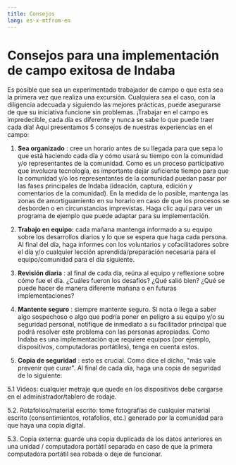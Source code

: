 ```yaml
---
title: Consejos
lang: es-x-mtfrom-en
---
```

<h1> Consejos para una implementación de campo exitosa de Indaba </h1> 

<Leader> 

 Es posible que sea un experimentado trabajador de campo o que esta sea la primera vez que realiza una excursión. Cualquiera sea el caso, con la diligencia adecuada y siguiendo las mejores prácticas, puede asegurarse de que su iniciativa funcione sin problemas. ¡Trabajar en el campo es impredecible, cada día es diferente y nunca se sabe lo que puede traer cada día! Aquí presentamos 5 consejos de nuestras experiencias en el campo:  

</Leader> 

<ol><li> <strong>Sea organizado</strong> : cree un horario antes de su llegada para que sepa lo que está haciendo cada día y cómo usará su tiempo con la comunidad y/o representantes de la comunidad. Como es un proceso participativo que involucra tecnología, es importante dejar suficiente tiempo para que la comunidad y/o los representantes de la comunidad puedan pasar por las fases principales de Indaba (ideación, captura, edición y comentarios de la comunidad). En la medida de lo posible, mantenga las zonas de amortiguamiento en su horario en caso de que los procesos se desborden o en circunstancias imprevistas. Haga clic aquí para ver un programa de ejemplo que puede adaptar para su implementación. </li></ol> 

<ol start="2"><li> <strong>Trabajo en equipo:</strong> cada mañana mantenga informado a su equipo sobre los desarrollos diarios y lo que se espera que haga cada persona. Al final del día, haga informes con los voluntarios y cofacilitadores sobre el día y/o cualquier lección aprendida/preparación necesaria para el equipo/comunidad para el día siguiente. </li></ol> 

<ol start="3"><li> <strong>Revisión diaria</strong> : al final de cada día, reúna al equipo y reflexione sobre cómo fue el día. ¿Cuáles fueron los desafíos? ¿Qué salió bien? ¿Qué se puede hacer de manera diferente mañana o en futuras implementaciones? </li></ol> 

<ol start="4"><li> <strong>Mantente seguro</strong> : siempre mantente seguro. Si nota o llega a saber algo sospechoso o algo que podría poner en peligro a su equipo y/o su seguridad personal, notifique de inmediato a su facilitador principal que podrá resolver este problema con las personas apropiadas. Como Indaba es una implementación que requiere equipos (por ejemplo, dispositivos, computadoras portátiles), tenga en cuenta estos. </li></ol> 

<ol start="5"><li> <strong>Copia de seguridad</strong> : esto es crucial. Como dice el dicho, &quot;más vale prevenir que curar&quot;. Al final de cada día, haga una copia de seguridad de lo siguiente: </li></ol> 

 5.1 Videos: cualquier metraje que quede en los dispositivos debe cargarse en el administrador/tablero de rodaje.  

 5.2. Rotafolios/material escrito: tome fotografías de cualquier material escrito (consentimientos, rotafolios, etc.) generado por la comunidad para que haya una copia digital.  

 5.3. Copia externa: guarde una copia duplicada de los datos anteriores en una unidad / computadora portátil separada en caso de que la primera computadora portátil sea robada o deje de funcionar.  
